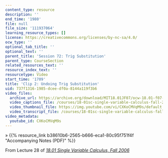 ```yaml
---
content_type: resource
description: ''
end_time: '1980'
file: null
file_size: '111937064'
learning_resource_types: []
license: https://creativecommons.org/licenses/by-nc-sa/4.0/
ocw_type: ''
optional_tab_title: ''
optional_text: ''
parent_title: 'Session 72: Trig Substitution'
parent_type: CourseSection
related_resources_text: ''
resource_index_text: ''
resourcetype: Video
start_time: '1709'
title: 'Clip 2: Undoing Trig Substitution'
uid: 737f1316-1985-dcee-df0a-8144a119f3b6
video_files:
  archive_url: https://archive.org/download/MIT18.01JF07/ocw-18.01-f07-lec28_300k.mp4
  video_captions_file: /courses/18-01sc-single-variable-calculus-fall-2010/732670595e675b109e85ac41dd93c6fb_CXKoCMVqM9s.vtt
  video_thumbnail_file: https://img.youtube.com/vi/CXKoCMVqM9s/default.jpg
  video_transcript_file: /courses/18-01sc-single-variable-calculus-fall-2010/064f1ce06737810f6f037b22ff153dca_CXKoCMVqM9s.pdf
video_metadata:
  youtube_id: CXKoCMVqM9s
---
```


» {{% resource_link b38610b6-2565-b666-eca1-80c95f751f4f "Accompanying Notes (PDF)" %}}

From Lecture 28 of [_18.01 Single Variable Calculus, Fall 2006_](/courses/18-01-single-variable-calculus-fall-2006/video_galleries/video-lectures)

